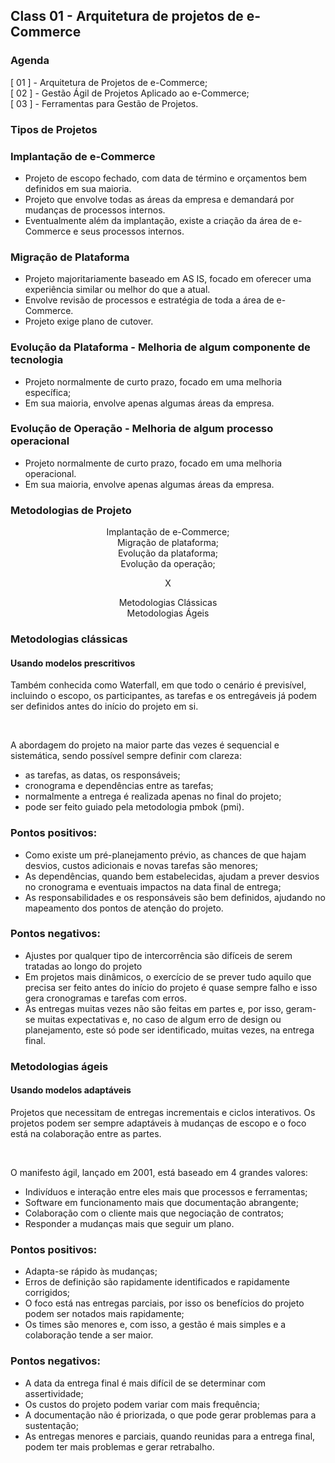 ## Class 01 - Arquitetura de projetos de e-Commerce

### Agenda

[ 01 ] - Arquitetura de Projetos de e-Commerce;
<br />
[ 02 ] - Gestão Ágil de Projetos Aplicado ao e-Commerce;
<br />
[ 03 ] - Ferramentas para Gestão de Projetos.

### Tipos de Projetos

### Implantação de e-Commerce

- Projeto de escopo fechado, com data de término e orçamentos bem definidos em sua maioria.
- Projeto que envolve todas as áreas da empresa e demandará por mudanças de processos internos.
- Eventualmente além da implantação, existe a criação da área de e-Commerce e seus processos internos.

### Migração de Plataforma

- Projeto majoritariamente baseado em AS IS, focado em oferecer uma experiência similar ou melhor do que a atual.
- Envolve revisão de processos e estratégia de toda a área de e-Commerce.
- Projeto exige plano de cutover.

### Evolução da Plataforma - Melhoria de algum componente de tecnologia

- Projeto normalmente de curto prazo, focado em uma melhoria específica;
- Em sua maioria, envolve apenas algumas áreas da empresa.

### Evolução de Operação - Melhoria de algum processo operacional

- Projeto normalmente de curto prazo, focado em uma melhoria operacional.
- Em sua maioria, envolve apenas algumas áreas da empresa.

### Metodologias de Projeto

<center>

Implantação de e-Commerce;
<br />
Migração de plataforma;
<br />
Evolução da plataforma;
<br />
Evolução da operação;

X

Metodologias Clássicas
<br />
Metodologias Ágeis

</center>

### Metodologias clássicas

#### Usando modelos prescritivos

Também conhecida como Waterfall, em que todo o cenário é previsível, incluindo o escopo, os participantes, as tarefas e os entregáveis já podem ser definidos antes do início do projeto em si.
<br />

<br />

A abordagem do projeto na maior parte das vezes é sequencial e sistemática, sendo possível sempre definir com clareza:

- as tarefas, as datas, os responsáveis;
- cronograma e dependências entre as tarefas;
- normalmente a entrega é realizada apenas no final do projeto;
- pode ser feito guiado pela metodologia pmbok (pmi).

### Pontos positivos:

- Como existe um pré-planejamento prévio, as chances de que hajam desvios, custos adicionais e novas tarefas são menores;
- As dependências, quando bem estabelecidas, ajudam a prever desvios no cronograma e eventuais impactos na data final de entrega;
- As responsabilidades e os responsáveis são bem definidos, ajudando no mapeamento dos pontos de atenção do projeto.

### Pontos negativos:

- Ajustes por qualquer tipo de intercorrência são difíceis de serem tratadas ao longo do projeto
- Em projetos mais dinâmicos, o exercício de se prever tudo aquilo que precisa ser feito antes do início do projeto é quase sempre falho e isso gera cronogramas e tarefas com erros.
- As entregas muitas vezes não são feitas em partes e, por isso, geram-se muitas expectativas e, no caso de algum erro de design ou planejamento, este só pode ser identificado, muitas vezes, na entrega final.

### Metodologias ágeis

#### Usando modelos adaptáveis

Projetos que necessitam de entregas incrementais e ciclos interativos. Os projetos podem ser sempre adaptáveis à mudanças de escopo e o foco está na colaboração entre as partes.

<br />

O manifesto ágil, lançado em 2001, está baseado em 4 grandes valores:

- Indivíduos e interação entre eles mais que processos e ferramentas;
- Software em funcionamento mais que documentação abrangente;
- Colaboração com o cliente mais que negociação de contratos;
- Responder a mudanças mais que seguir um plano.

### Pontos positivos:

- Adapta-se rápido às mudanças;
- Erros de definição são rapidamente identificados e rapidamente corrigidos;
- O foco está nas entregas parciais, por isso os benefícios do projeto podem ser notados mais rapidamente;
- Os times são menores e, com isso, a gestão é mais simples e a colaboração tende a ser maior.

### Pontos negativos:
- A data da entrega final é mais difícil de se determinar com assertividade;
- Os custos do projeto podem variar com mais frequência;
- A documentação não é priorizada, o que pode gerar problemas para a sustentação;
- As entregas menores e parciais, quando reunidas para a entrega final, podem ter mais problemas e gerar retrabalho.

